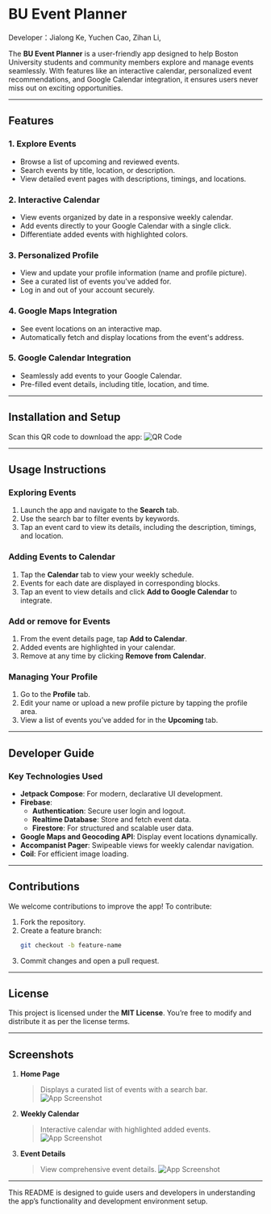
# BU Event Planner

Developer：Jialong Ke, Yuchen Cao, Zihan Li, 

The **BU Event Planner** is a user-friendly app designed to help Boston University students and community members explore and manage events seamlessly. With features like an interactive calendar, personalized event recommendations, and Google Calendar integration, it ensures users never miss out on exciting opportunities.

---

## Features

### 1. **Explore Events**
   - Browse a list of upcoming and reviewed events.
   - Search events by title, location, or description.
   - View detailed event pages with descriptions, timings, and locations.

### 2. **Interactive Calendar**
   - View events organized by date in a responsive weekly calendar.
   - Add events directly to your Google Calendar with a single click.
   - Differentiate added events with highlighted colors.

### 3. **Personalized Profile**
   - View and update your profile information (name and profile picture).
   - See a curated list of events you've added for.
   - Log in and out of your account securely.

### 4. **Google Maps Integration**
   - See event locations on an interactive map.
   - Automatically fetch and display locations from the event's address.

### 5. **Google Calendar Integration**
   - Seamlessly add events to your Google Calendar.
   - Pre-filled event details, including title, location, and time.

---

## Installation and Setup

Scan this QR code to download the app:
![QR Code](QR.png "QR Code")


---

## Usage Instructions

### **Exploring Events**
1. Launch the app and navigate to the **Search** tab.
2. Use the search bar to filter events by keywords.
3. Tap an event card to view its details, including the description, timings, and location.

### **Adding Events to Calendar**
1. Tap the **Calendar** tab to view your weekly schedule.
2. Events for each date are displayed in corresponding blocks.
3. Tap an event to view details and click **Add to Google Calendar** to integrate.

### **Add or remove for Events**
1. From the event details page, tap **Add to Calendar**.
2. Added events are highlighted in your calendar.
3. Remove at any time by clicking **Remove from Calendar**.

### **Managing Your Profile**
1. Go to the **Profile** tab.
2. Edit your name or upload a new profile picture by tapping the profile area.
3. View a list of events you’ve added for in the **Upcoming** tab.

---

## Developer Guide

### Key Technologies Used
- **Jetpack Compose**: For modern, declarative UI development.
- **Firebase**:
  - **Authentication**: Secure user login and logout.
  - **Realtime Database**: Store and fetch event data.
  - **Firestore**: For structured and scalable user data.
- **Google Maps and Geocoding API**: Display event locations dynamically.
- **Accompanist Pager**: Swipeable views for weekly calendar navigation.
- **Coil**: For efficient image loading.

---

## Contributions
We welcome contributions to improve the app! To contribute:
1. Fork the repository.
2. Create a feature branch:
   ```bash
   git checkout -b feature-name
   ```
3. Commit changes and open a pull request.

---

## License
This project is licensed under the **MIT License**. You’re free to modify and distribute it as per the license terms.

---

## Screenshots
1. **Home Page**
   > Displays a curated list of events with a search bar.
   ![App Screenshot](Home_Page.jpg "Home Page")


2. **Weekly Calendar**
   > Interactive calendar with highlighted added events.
   ![App Screenshot](Weekly_Calendar.jpg "Weekly Calendar")


3. **Event Details**
   > View comprehensive event details.
   ![App Screenshot](Event_Details.jpg "Event Details")


---

This README is designed to guide users and developers in understanding the app’s functionality and development environment setup.

